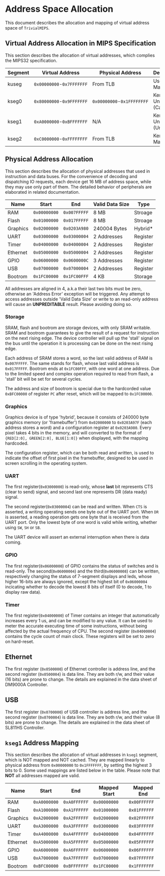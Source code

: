 # Address Space Allocation  

This document describes the allocation and mapping of virtual address space of `TrivialMIPS`.

## Virtual Address Allocation in MIPS Specification

This section describes the allocation of virtual addresses, which complies the MIPS32 specification.

| Segment | Virtual Address           | Physical Address           | Description                |
| ------- | ------------------------- | -------------------------- | -------------------------- |
| kuseg   | `0x00000000`-`0x7FFFFFFF` | From TLB                   | User Mapped                |
| kseg0   | `0x80000000`-`0x9FFFFFFF` | `0x00000000`-`0x1FFFFFFFF` | Kernel Unmapped (Cached)   |
| kseg1   | `0xA0000000`-`0xBFFFFFFF` | N/A                        | Kernel Unmapped (Uncached) |
| kseg2   | `0xC0000000`-`0xFFFFFFFF` | From TLB                   | Kernel Mapped              |

## Physical Address Allocation

This section describes the allocation of physical addresses that used in instruction and data buses. For the convenience of decoding and dispatching IO requests, each device get 16 MB of address space, while they may use only part of them. The detailed behavior of peripherals are elaborated in related documentation.

| Name     | Start        | End          | Valid Data Size   | Type     |
| -------- | ------------ | ------------ | ----------------- | -------- |
| RAM      | `0x00000000` | `0x007FFFFF` | 8 MB              | Stroage  |
| Flash    | `0x01000000` | `0x017FFFFF` | 8 MB              | Stroage  |
| Graphics | `0x02000000` | `0x0203A980` | 240004 Bytes      | Hybrid*  |
| UART     | `0x03000000` | `0x03000004` | 2 Addresses       | Register |
| Timer    | `0x04000000` | `0x04000004` | 2 Addresses       | Register |
| Ethernet | `0x05000000` | `0x05000004` | 2 Addresses       | Register |
| GPIO     | `0x06000000` | `0x0600000C` | 3 Addresses       | Register |
| USB      | `0x07000000` | `0x07000004` | 2 Addresses       | Register |
| Bootrom  | `0x1FC00000` | `0x1FC00FFF` | 4 KB              | Storage  |

All addresses are aligned in 4, a.k.a their last two bits must be zero, otherwise an 'Address Error' exception will be triggered. Any attempt to access addresses outside 'Valid Data Size' or write to an read-only address will cause an __UNPREDITABLE__ result. Please avoiding doing so.

### Storage

SRAM, flash and bootrom are storage devices, with only SRAM writable. SRAM and bootrom guarantees to give the result of a request for instruction on the next rising edge. The device controller will pull up the 'stall' signal on the bus until the operation it is processing can be done on the next rising edge.

Each address of SRAM stores a word, so the last valid address of RAM is `0x007FFFFF`. The same stands for flash, whose last valid address is `0x017FFFFF`. Bootrom ends at `0x1FC00FFF`, with one word at one address. Due to the limited speed and complex operation required to read from flash, a 'stall' bit will be set for several cycles.

The address and size of bootrom is special due to the hardcorded value `0xBFC00000` of register `PC` after reset, which will be mapped to `0x1FC00000`.

### Graphics

Graphics device is of type 'hybrid', because it consists of 240000 byte graphics memory (or 'framebuffer') from `0x02000000` to `0x0203A97F` (each address stores a word) and a configuration register at `0x0203A980`. Every pixel takes 4 bits in the memory, and will converted to the format of `{RED[2:0], GREEN[2:0], BLUE[1:0]}` when displayed, with the mapping hardcoded.

The configuration register, which can be both read and written, is used to indicate the offset of first pixel in the framebuffer, designed to be used in screen scrolling in the operating system.

### UART

The first register(`0x03000000`) is read-only, whose __last__ bit represents CTS (clear to send) signal, and second last one represents DR (data ready) signal.

The second register(`0x03000004`) can be read and written. When `CTS` is asserted, a writing operating sends one byte out of the UART port. When `DR` is asserted, a reading operation gets one byte that is received from the UART port. Only the lowest byte of one word is valid while writing, whether using `SW`, `SH` or `SB`.

The UART device will assert an external interruption when there is data coming.

### GPIO

The first register(`0x06000000`) of GPIO contains the status of switches and is read-only. The second(`0x06000004`) and the third(`0x06000008`) can be written, respectively changing the status of 7-segment displays and leds, whose higher 16-bits are always ignored, except the highest bit of `0x06000004` incicating whether to decode the lowest 8 bits of itself (0 to decode, 1 to display raw data).

### Timer

The first register(`0x04000000`) of Timer contains an integer that automatically increases every 1 us, and can be modified to any value. It can be used to meter the accurate executing time of some instructions, without being affected by the actual frequency of CPU. The second register (`0x04000004`) contains the cycle count of main clock. These registers will be set to zero on hard-reset.

## Ethernet

The first register (`0x0500000`) of Ethernet controller is address line, and the second register (`0x0500004`) is data line. They are both r/w, and their value (16 bits) are prone to change. The details are explained in the data sheet of DM9000A Controller.

## USB

The first register (`0x0700000`) of USB controller is address line, and the second register (`0x0700004`) is data line. They are both r/w, and their value (8 bits) are prone to change. The details are explained in the data sheet of SL811HS Controller.

## `kseg1` Address Mapping

This section describes the allocation of virtual addresses in `kseg1` segment, which is NOT mapped and NOT cached. They are mapped linearly to physical address from `0x00000000` to `0x1FFFFFFF`, by setting the highest 3 bits to 0. Some used mappings are listed below in the table. Please note that __NOT__ all addresses mapped are valid.

| Name     | Start        | End          | Mapped Start | Mapped End   |
| -------- | ------------ | ------------ | ------------ | ------------ |
| RAM      | `0xA0000000` | `0xA0FFFFFF` | `0x00000000` | `0x00FFFFFF` |
| Flash    | `0xA1000000` | `0xA1FFFFFF` | `0x01000000` | `0x01FFFFFF` |
| Graphics | `0xA2000000` | `0xA2FFFFFF` | `0x02000000` | `0x02FFFFFF` |
| UART     | `0xA3000000` | `0xA3FFFFFF` | `0x03000000` | `0x03FFFFFF` |
| Timer    | `0xA4000000` | `0xA4FFFFFF` | `0x04000000` | `0x04FFFFFF` |
| Ethernet | `0xA5000000` | `0xA5FFFFFF` | `0x05000000` | `0x05FFFFFF` |
| GPIO     | `0xA6000000` | `0xA6FFFFFF` | `0x06000000` | `0x06FFFFFF` |
| USB      | `0xA7000000` | `0xA7FFFFFF` | `0x07000000` | `0x07FFFFFF` |
| Bootrom  | `0xBFC00000` | `0xBFFFFFFF` | `0x1FC00000` | `0x1FFFFFFF` |
